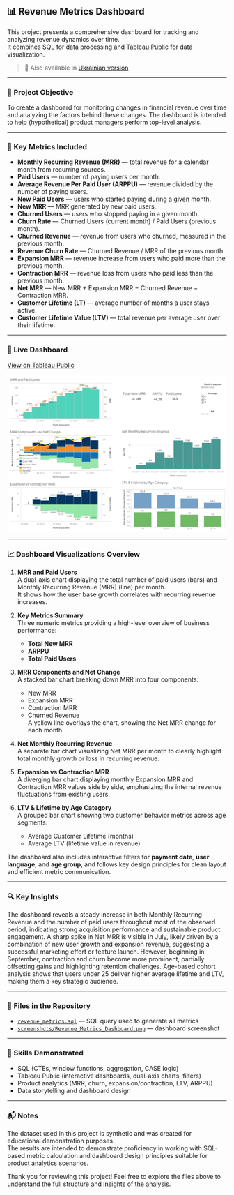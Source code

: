 ## 📊 Revenue Metrics Dashboard

This project presents a comprehensive dashboard for tracking and analyzing revenue dynamics over time.  
It combines SQL for data processing and Tableau Public for data visualization.

> 🔄 Also available in [Ukrainian version](README_uk.md)

---

### 🎯 Project Objective

To create a dashboard for monitoring changes in financial revenue over time and analyzing the factors behind these changes. The dashboard is intended to help (hypothetical) product managers perform top-level analysis.

---

### 📌 Key Metrics Included

- **Monthly Recurring Revenue (MRR)** — total revenue for a calendar month from recurring sources.
- **Paid Users** — number of paying users per month.
- **Average Revenue Per Paid User (ARPPU)** — revenue divided by the number of paying users.
- **New Paid Users** — users who started paying during a given month.
- **New MRR** — MRR generated by new paid users.
- **Churned Users** — users who stopped paying in a given month.
- **Churn Rate** — Churned Users (current month) / Paid Users (previous month).
- **Churned Revenue** — revenue from users who churned, measured in the previous month.
- **Revenue Churn Rate** — Churned Revenue / MRR of the previous month.
- **Expansion MRR** — revenue increase from users who paid more than the previous month.
- **Contraction MRR** — revenue loss from users who paid less than the previous month.
- **Net MRR** — New MRR + Expansion MRR − Churned Revenue − Contraction MRR.
- **Customer Lifetime (LT)** — average number of months a user stays active.
- **Customer Lifetime Value (LTV)** — total revenue per average user over their lifetime.

---

### 🔗 Live Dashboard

[View on Tableau Public](https://public.tableau.com/views/RevenueMetricsAnalysis_17484591293240/Dashboard4?:language=en-US&:sid=&:redirect=auth&:display_count=n&:origin=viz_share_link)

![Revenue Metrics Dashboard](screenshots/Revenue_Metrics_Dashboard.png)

---

### 📈 Dashboard Visualizations Overview

1. **MRR and Paid Users**  
   A dual-axis chart displaying the total number of paid users (bars) and Monthly Recurring Revenue (MRR) (line) per month.  
   It shows how the user base growth correlates with recurring revenue increases.

2. **Key Metrics Summary**  
   Three numeric metrics providing a high-level overview of business performance:

   - **Total New MRR**
   - **ARPPU**
   - **Total Paid Users**

3. **MRR Components and Net Change**  
   A stacked bar chart breaking down MRR into four components:

   - New MRR
   - Expansion MRR
   - Contraction MRR
   - Churned Revenue  
     A yellow line overlays the chart, showing the Net MRR change for each month.

4. **Net Monthly Recurring Revenue**  
   A separate bar chart visualizing Net MRR per month to clearly highlight total monthly growth or loss in recurring revenue.

5. **Expansion vs Contraction MRR**  
   A diverging bar chart displaying monthly Expansion MRR and Contraction MRR values side by side, emphasizing the internal revenue fluctuations from existing users.

6. **LTV & Lifetime by Age Category**  
   A grouped bar chart showing two customer behavior metrics across age segments:
   - Average Customer Lifetime (months)
   - Average LTV (lifetime value in revenue)

The dashboard also includes interactive filters for **payment date**, **user language**, and **age group**, and follows key design principles for clean layout and efficient metric communication.

---

### 🔍 Key Insights

The dashboard reveals a steady increase in both Monthly Recurring Revenue and the number of paid users throughout most of the observed period, indicating strong acquisition performance and sustainable product engagement. A sharp spike in Net MRR is visible in July, likely driven by a combination of new user growth and expansion revenue, suggesting a successful marketing effort or feature launch. However, beginning in September, contraction and churn become more prominent, partially offsetting gains and highlighting retention challenges. Age-based cohort analysis shows that users under 25 deliver higher average lifetime and LTV, making them a key strategic audience.

---

### 📁 Files in the Repository

- [`revenue_metrics.sql`](revenue_metrics.sql) — SQL query used to generate all metrics
- [`screenshots/Revenue_Metrics_Dashboard.png`](screenshots/Revenue_Metrics_Dashboard.png) — dashboard screenshot

---

### 💼 Skills Demonstrated

- SQL (CTEs, window functions, aggregation, CASE logic)
- Tableau Public (interactive dashboards, dual-axis charts, filters)
- Product analytics (MRR, churn, expansion/contraction, LTV, ARPPU)
- Data storytelling and dashboard design

---

### 📬 Notes

The dataset used in this project is synthetic and was created for educational demonstration purposes.  
The results are intended to demonstrate proficiency in working with SQL-based metric calculation and dashboard design principles suitable for product analytics scenarios.

Thank you for reviewing this project! Feel free to explore the files above to understand the full structure and insights of the analysis.
